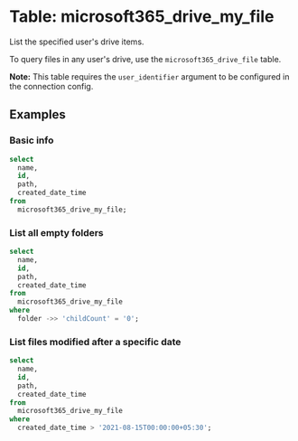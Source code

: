 # Table: microsoft365_drive_my_file

List the specified user's drive items.

To query files in any user's drive, use the `microsoft365_drive_file` table.

**Note:** This table requires the `user_identifier` argument to be configured in the connection config.

## Examples

### Basic info

```sql
select
  name,
  id,
  path,
  created_date_time
from
  microsoft365_drive_my_file;
```

### List all empty folders

```sql
select
  name,
  id,
  path,
  created_date_time
from
  microsoft365_drive_my_file
where
  folder ->> 'childCount' = '0';
```

### List files modified after a specific date

```sql
select
  name,
  id,
  path,
  created_date_time
from
  microsoft365_drive_my_file
where
  created_date_time > '2021-08-15T00:00:00+05:30';
```

